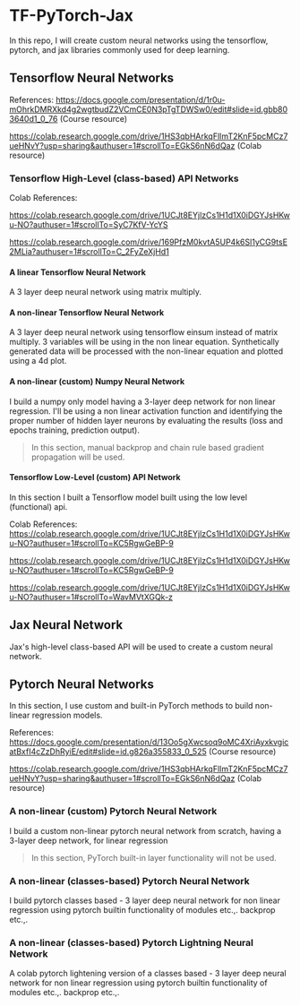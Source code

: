 # TF-PyTorch-Jax

In this repo, I will create custom neural networks using the tensorflow, pytorch, and jax libraries commonly used for deep learning.

## Tensorflow Neural Networks

References: 
https://docs.google.com/presentation/d/1r0u-mOhrkDMRXkd4g2wgtbudZ2VCmCE0N3pTgTDWSw0/edit#slide=id.gbb803640d1_0_76 (Course resource)

https://colab.research.google.com/drive/1HS3qbHArkqFlImT2KnF5pcMCz7ueHNvY?usp=sharing&authuser=1#scrollTo=EGkS6nN6dQaz (Colab resource)

### Tensorflow High-Level (class-based) API Networks

Colab References: 

https://colab.research.google.com/drive/1UCJt8EYjlzCs1H1d1X0iDGYJsHKwu-NO?authuser=1#scrollTo=SyC7KfV-YcYS

https://colab.research.google.com/drive/169PfzM0kvtA5UP4k6Sl1yCG9tsE2MLia?authuser=1#scrollTo=C_2FyZeXjHd1

#### A linear Tensorflow Neural Network
A 3 layer deep neural network using matrix multiply.

#### A non-linear Tensorflow Neural Network
A 3 layer deep neural network using tensorflow einsum instead of matrix multiply. 3 variables will be using in the non linear equation. Synthetically generated data will be processed with the non-linear equation and plotted using a 4d plot.

#### A non-linear (custom) Numpy Neural Network
I build a numpy only model having a 3-layer deep network for non linear regression. I'll be using a non linear activation function and identifying the proper number of hidden layer neurons by evaluating the results (loss and epochs training, prediction output). 

> In this section, manual backprop and chain rule based gradient propagation will be used.

#### Tensorflow Low-Level (custom) API Network

In this section I built a Tensorflow model built using the low level (functional) api.

Colab References: 
https://colab.research.google.com/drive/1UCJt8EYjlzCs1H1d1X0iDGYJsHKwu-NO?authuser=1#scrollTo=KC5RgwGeBP-9

https://colab.research.google.com/drive/1UCJt8EYjlzCs1H1d1X0iDGYJsHKwu-NO?authuser=1#scrollTo=KC5RgwGeBP-9

https://colab.research.google.com/drive/1UCJt8EYjlzCs1H1d1X0iDGYJsHKwu-NO?authuser=1#scrollTo=WavMVtXGQk-z



## Jax Neural Network

Jax's high-level class-based API will be used to create a custom neural network.


## Pytorch Neural Networks
In this section, I use custom and built-in PyTorch methods to build non-linear regression models.


References: 
https://docs.google.com/presentation/d/13Oo5gXwcsoq9oMC4XriAyxkvgicatBxfI4cZzDhRyiE/edit#slide=id.g826a355833_0_525 (Course resource)


https://colab.research.google.com/drive/1HS3qbHArkqFlImT2KnF5pcMCz7ueHNvY?usp=sharing&authuser=1#scrollTo=EGkS6nN6dQaz (Colab resource)

### A non-linear (custom) Pytorch Neural Network
I build a custom non-linear pytorch neural network from scratch, having a 3-layer deep network, for linear regression 

> In this section, PyTorch built-in layer functionality will not be used.

 
### A non-linear (classes-based) Pytorch Neural Network
I build pytorch classes based - 3 layer deep neural network for non linear regression using pytorch builtin functionality of modules etc.,. backprop etc.,.


### A non-linear (classes-based) Pytorch Lightning Neural Network
A colab  pytorch lightening version of a classes based - 3 layer deep neural network for non linear regression using pytorch builtin functionality of modules etc.,. backprop etc.,.
